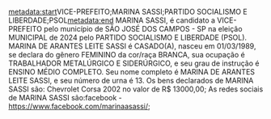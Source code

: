<metadata:start>VICE-PREFEITO;MARINA SASSI;PARTIDO SOCIALISMO E LIBERDADE;PSOL<metadata:end>
MARINA SASSI, é candidato a VICE-PREFEITO pelo município de SÃO JOSÉ DOS CAMPOS - SP na eleição MUNICIPAL de 2024 pelo PARTIDO SOCIALISMO E LIBERDADE (PSOL). MARINA DE ARANTES LEITE SASSI é CASADO(A), nasceu em 01/03/1989, se declara do gênero FEMININO da cor/raça BRANCA, sua ocupação é TRABALHADOR METALÚRGICO E SIDERÚRGICO, e seu grau de instrução é ENSINO MÉDIO COMPLETO. Seu nome completo é MARINA DE ARANTES LEITE SASSI, e seu número de urna é 13.
Os bens declarados de MARINA SASSI são: Chevrolet Corsa 2002 no valor de R$ 13000,00; 
As redes sociais de MARINA SASSI são:facebook - https://www.facebook.com/marinaasassi/;